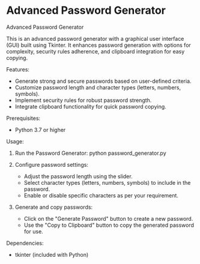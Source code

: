 # Advanced Password Generator

Advanced Password Generator

This is an advanced password generator with a graphical user interface (GUI) built using Tkinter. It enhances password generation with options for complexity, security rules adherence, and clipboard integration for easy copying.

Features:
- Generate strong and secure passwords based on user-defined criteria.
- Customize password length and character types (letters, numbers, symbols).
- Implement security rules for robust password strength.
- Integrate clipboard functionality for quick password copying.

Prerequisites:
- Python 3.7 or higher

Usage:
1. Run the Password Generator:
   python password_generator.py

2. Configure password settings:
   - Adjust the password length using the slider.
   - Select character types (letters, numbers, symbols) to include in the password.
   - Enable or disable specific characters as per your requirement.

3. Generate and copy passwords:
   - Click on the "Generate Password" button to create a new password.
   - Use the "Copy to Clipboard" button to copy the generated password for use.

Dependencies:
- tkinter (included with Python)

